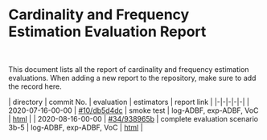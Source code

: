 # Cardinality and Frequency Estimation Evaluation Report

<br>

This document lists all the report of cardinality and frequency estimation
evaluations. When adding a new report to the repository, make sure to add the
record here.

| directory | commit No. | evaluation | estimators | report link | |-|-|-|-|-| |
2020-07-16-00-00 |
[#10/db5d4dc](https://github.com/world-federation-of-advertisers/cardinality_estimation_evaluation_framework/pull/3/commits/db5d4dce674e3142ba0a1aab11b763f8ef67765a)
| smoke test | log-ADBF, exp-ADBF, VoC |
[html](2020-07-16-00-00/cardinality_estimator_evaluation_report.html) | |
2020-08-16-00-00 |
[#34/938965b](https://github.com/world-federation-of-advertisers/cardinality_estimation_evaluation_framework/pull/34/commits/938965b543397de4bec5235fd7a0ce05d5735392)
| complete evaluation scenario 3b-5 | log-ADBF, exp-ADBF, VoC |
[html](2020-08-06-05-23/cardinality_estimator_evaluation_report.html) |
